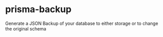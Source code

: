 # prisma-backup
Generate a JSON Backup of your database to either storage or to change the original schema
